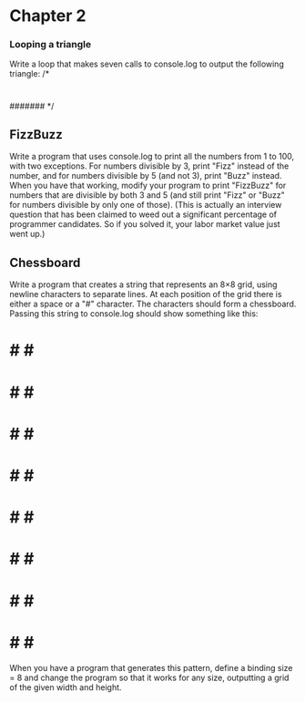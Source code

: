 # Chapter 2

### Looping a triangle
Write a loop that makes seven calls to console.log to output the following triangle:
/*
#
##
###
####
#####
######
#######
*/

## FizzBuzz
Write a program that uses console.log to print all the numbers from 1 to 100,
with two exceptions. For numbers divisible by 3, print "Fizz" instead of the
number, and for numbers divisible by 5 (and not 3), print "Buzz" instead.
When you have that working, modify your program to print "FizzBuzz" for
numbers that are divisible by both 3 and 5 (and still print "Fizz" or "Buzz"
for numbers divisible by only one of those).
(This is actually an interview question that has been claimed to weed out
a significant percentage of programmer candidates. So if you solved it, your
labor market value just went up.)

## Chessboard
Write a program that creates a string that represents an 8×8 grid, using newline
characters to separate lines. At each position of the grid there is either a space
or a "#" character. The characters should form a chessboard.
Passing this string to console.log should show something like this:
# # # #
# # # #
# # # #
# # # #
# # # #
# # # #
# # # #
# # # #
When you have a program that generates this pattern, define a binding size
= 8 and change the program so that it works for any size, outputting a grid
of the given width and height.